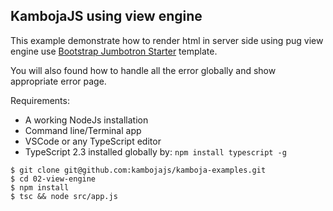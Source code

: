 ## KambojaJS using view engine

This example demonstrate how to render html in server side using pug view engine use [Bootstrap Jumbotron Starter](https://v4-alpha.getbootstrap.com/examples/jumbotron/) template.

You will also found how to handle all the error globally and show appropriate error page.

Requirements: 
* A working NodeJs installation
* Command line/Terminal app
* VSCode or any TypeScript editor
* TypeScript 2.3 installed globally by: `npm install typescript -g`

```
$ git clone git@github.com:kambojajs/kamboja-examples.git
$ cd 02-view-engine
$ npm install
$ tsc && node src/app.js
```